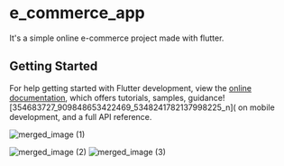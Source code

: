 # e_commerce_app

It's a simple online e-commerce project made with flutter.

## Getting Started

For help getting started with Flutter development, view the
[online documentation](https://docs.flutter.dev/), which offers tutorials,
samples, guidance![354683727_909848653422469_5348241782137998225_n](
 on mobile development, and a full API reference.


![merged_image (1)](https://github.com/amandangol/luicate_ecommerce/assets/53999580/1b269866-26bd-4ee2-93e7-e5b454d5b34c)

![merged_image (2)](https://github.com/amandangol/luicate_ecommerce/assets/53999580/8ff9e488-4b79-4605-93db-85ab3cdd749e)
![merged_image (3)](https://github.com/amandangol/luicate_ecommerce/assets/53999580/6d4f8a75-4948-480c-8c89-270d2b92216c)
